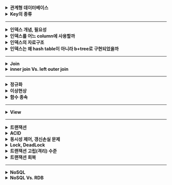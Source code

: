 
<details>
    <summary><b>관계형 데이터베이스</b></summary> 

# 관계형 데이터베이스란?

관계형 데이터베이스란, 데이터를 하나 이상의 행과 열로 이루어진 테이블(또는 '관계')에 저장하고 테이블간 데이터의 고유값(Primary Key)을 참조하여 서로 종속되는 관계를 표현하는 데이터 베이스 구조를 말한다.

## 관계형 데이터베이스는 왜 사용할까

### 관계형 데이터베이스의 이점

- RDB는 테이블 구조를 사용하므로 직관적인 데이터 표현 방법을 제공
- 조인 기능을 활용하여 여러 데이터간의 관계를 쉽게 이해하고, 관련된 데이터에 쉽게 접근할 수 있다.
- 데이터의 `무결성`을 보장하고, `중복을 최소화`할 수 있다.

### 단점

- 기존에 작성된 스키마 변경이 어렵다.
    - 이미 생성된 테이블에서 컬럼의 확장이 어렵다.
    - 새로 추가된 컬럼에 대해서 기존 데이터들에게 기본값이나 null을 할당해야한다.

**※ Reference**

- https://cloud.google.com/learn/what-is-a-relational-database?hl=ko#section-2


</details> 

<details>
    <summary><b>Key의 종류</b></summary> 


# Key

![image](https://user-images.githubusercontent.com/65555299/233393071-618e8537-73e9-4125-a514-75801dc2d188.png)


### 슈퍼키(Super Key)

- `유일성`의 특성을 만족하는 속성 또는 속성들의 집합
- 유일성(uniqueness): 하나의 릴레이션에서 키로 지정된 속성 값이 튜플마다 다를 때 `유일성`을 만족한다.

### 후보키(Candidate Key)

- `유일성`과 `최소성`을 만족하는 속성 또는 속성들의 집합
- 최소성(minimality):
    - 꼭 필요한 최소한의 속성들로 `유일성`을 만족시킬 수 있는지를 나타내는 특성
    - 하나의 속성으로 구성된 키는 당연히 최소성을 만족
- 속성 2개로 이루어진 속성 집합이 `유일성`을 만족하지만, 속성 1개로도 유일성을 만족한다면 해당 속성 집합은 `최소성`을 만족시키지 못하는 것이다.
    - (고객아이디, 고객이름) 은 `유일성`은 만족하나, (고객아이디) 만으로 `유일성`을 만족하므로 (고객아이디, 고객이름) 는 `최소성`을 만족시키지 못함. 따라서 후보키가 될 수 없다.


### 기본키(Primary Key)

- **_후보키 중 선택한 main key로써, 각 row를 유일하게 구분하는 컬럼 또는 컬럼 집합_**
- **_기본키는 널 값을 가질 수 없고, 중복된 값을 가질 수 없다._**
- 기본키는 테이블 당 1개만 지정해야 한다.
- 기본키를 선택하는 기준
    - 널 값을 가질 수 있는 속성이 포함된 후보키는 기본키로 부적합하다.
    - 값이 자주 변경될 수 있는 속성이 포함된 후보키는 기본키로 부적합하다.
        - 값이 변경되면 변경될 때마다 기본키의 값으로 적합한지 확인해야한다.
    - 단순한 후보키를 기본키로 선택한다.
        - 자릿수가 적은 정수나 단순 문자열이 단순한 후보키


### 대체키(Alternate Key)

- 기본키로 선택되지 못한 후보키들

### 외래키(Foreign Key)

- **_다른 테이블의 기본키를 그대로 참조하는 컬럼_**
- _참조되는 릴레이션의 기본키가 아닌 다른 속성을 외래키가 참조한다면 어떻게 될까?_
    - 기본키가 아닌 속성은 튜플을 유일하게 구별하기 어렵기 때문에 참조되는 릴레이션에서 관련있는 튜플을 검색 못할 수도 있다.

### Composite Key

<img width="300" alt="image" src="https://user-images.githubusercontent.com/65555299/233396526-bc7febd2-7d18-43dc-8aac-38fa78aae516.png">

- 테이블에서 튜플을 식별할 수 있는 두 개 이상의 컬럼으로 구성된 후보키를 말한다.

</details> 

---

<details>
    <summary><b>인덱스 개념, 필요성</b></summary>

# 인덱스

**개요**

<img src="https://velog.velcdn.com/images/balparang/post/4ebf9e54-df43-4442-8b22-a4e1e40cb512/image.png" width="400">

위 같은 테이블에서 age가 20인 행을 찾기 위해서 컴퓨터는 모든 row를 순차적으로 탐색할 것이다. 행이 많아진다면 이런 방식은 많은 시간이 소요될 수 밖에 없다.

<img src="https://velog.velcdn.com/images/balparang/post/68a3af2b-f8d9-43c2-8dea-a8145a848b40/image.png" width="400">

따라서 컬럼을 복제해서 정렬해둔 다음에 이분 탐색으로 빠르게 행을 찾아 나간다.

### 인덱스

<img src="https://img1.daumcdn.net/thumb/R1280x0/?scode=mtistory2&fname=https%3A%2F%2Fblog.kakaocdn.net%2Fdn%2FcBQD97%2FbtqKRtpm2pl%2Frmo7jTbiiE9tsSQsUg0JPK%2Fimg.png">

- 인덱스
  - 자료를 쉽고 빠르게 찾을 수 있도록 만든 데이터 구조. 책의 색인을 통해 원하는 정보를 빠르게 찾는 것처럼 인덱스도 그와 같은 역할
- 데이터베이스의 Index
  - _**추가적인 쓰기 작업과 저장 공간을 활용하여 데이터베이스 테이블의 검색 속도를 향상시키기 위한 자료구조**_
  - 원하는 데이터를 빨리 찾기 위해 **_투플의 키 값에 대한 물리적 위치_** 를 기록해둔 자료구조이다.

### Index를 사용하는 이유

- Table에 데이터를 지속적으로 저장하게 되면 내부적으로 순서 없이 쌓이게 된다.
- 특정 조건을 만족하는 데이터를 찾고자 WHERE절을 사용한다면 Table의 ***튜플을 처음부터 끝까지 모두 접근하여 검색조건과 일치하는지 비교하는 과정(=`Table Full Scan`)*** 이 필요하다.
- 특정 컬럼에 대한 Index를 생성해 놓은 경우 해당 속성에 대하여 `search-key`가 정렬되어 저장되어 있기 때문에 조건 검색(SELECT ~ WHERE) 속도가 굉장히 빠르다.

## Index 구조

- 인덱스는 B Tree, B+Tree, Hash, Bitmap 등으로 구현 가능
  - 일반적인 RDBMS는 B+Tree를 주로 사용
- 인덱스를 생성하면 **_특정 컬럼의 값을 기준으로 정렬하여 물리적 위치와 함께 별도 파일에 저장_** 된다.
  - 리프 노드에는 해당 데이터의 저장 위치에 대응하는 rowID(RID, Row Identify, 테이블의 행에 대한 논리적 위치)를 가지고 있어 찾고자 하는 행을 바로 찾을 수 있다.
- 인덱스에 저장되는 속성 값을 `search-key`값이라고 하고, 실제 데이터의 물리적 위치를 저장한 값을 `pointer` 라고 한다.
- **_인덱스는 순서대로 정렬된 `search-key`값과 `pointer`값만 저장하기 때문에 table 보다 적은 공간을 차지한다._**

### Index의 관리

DBMS는 index를 항상 정렬된 상태를 최신으로 유지해야 원하는 값을 빠르게 탐색 가능. 따라서 `INSERT`, `UPDATE`, `DELETE`문이 수행된다면 다음과 같은 연산이 추가적으로 필요하고 그에 따라 오버헤드가 발생한다.

- `INSERT`: 새로운 데이터에 대한 인덱스를 추가한다.
- `UPDATE`: 기존의 인덱스를 `사용하지 않음`으로 처리하고, 갱신된 데이터에 대해 인덱스를 추가한다.
- `DELETE`: 삭제하는 데이터의 인덱스를 `사용하지 않음`으로 처리


## 인덱스의 장단점

### 장점

- **_최대 장점은 검색 속도 향상(`SELECT~WHERE~`)이다._**
  - 데이터 검색 시 모든 튜플을 순차적으로 검색, 비교하는 `Table Full Scan`을 하지 않고 인덱스에 정렬된 데이터를 통해 빠르게 원하는 튜플에 접근 가능
- SELECT문 외에도 UPDATE문이나 DELETE문의 성능도 함께 향상된다. 해당 연산을 수행하려면 해당 대상을 조회해야만 작업을 할 수 있기 때문
  ```sql
  // 'haero'라는 이름을 업데이트 해주기 위해서는 'haero'를 조회해야 한다.
  UPDATE USER SET NAME = `haero77` WHERE NAME = 'haero';
  ```

### 단점 2가지

1. 추가 저장 공간 필요
  - Index를 생성하면 Index 자료구조를 위한 공간이 추가적으로 필요.
  - 보통 테이블 크기의 10% 공간을 차지.
2. 느린 데이터 변경 작업
  - 검색이 아닌 데이터 변경 작업, 즉 `INSERT`, `UPDATE`, `DELETE`가 자주 발생하면 성능이 나빠질 수 있다.
  - 보통 B+Tree 구조의 경우 데이터를 변경할 때마다 트리 구조가 변경될 수 있다. 즉, **_인덱스를 재구성하기 위한 오버헤드가 발생_** 한다.

<br>

# 기타

### 인덱스는 언제 사용하면 좋을까?

- `INSERT`, `UPDATE`, `DELETE가` **_자주 발생하지 않는 컬럼_**
  - 삽입, 수정, 삭제가 빈번한 속성에 인덱스를 걸면 인덱스의 크기가 비대해져서 성능이 오히려 저하되는 역효과 발생
  - `UPDATE`와 `DELETE`는 기존의 인덱스를 삭제하지 않고 `사용하지 않음` 처리를 한다.
    - 어떤 테이블에 `UPDATE`, `DELETE`가 자주 발생한다면 실제 데이터는 10만 건이지만, 인덱스는 100만 건이 넘어가므로 SQL문 처리 시 비대해진 인덱스에 의해 오히려 성능 하락 가능성 있음.
- JOIN이나 WHERE 또는 ORDER BY에 자주 사용되는 컬럼

### 기본키는 인덱스가 필요없다.

Primary Key의 경우 자동으로 정렬이 되어있기 때문에 굳이 인덱스를 만들 필요 없다. 이것을 `클러스터형 인덱스`라고 한다.

---

**※ Reference**

- [index가 뭔지 설명해보세요 (개발면접시간) - 코딩애플](https://www.youtube.com/watch?v=iNvYsGKelYs)
- [[Database] 인덱스(index)란? - 망나니 개발자](https://mangkyu.tistory.com/96)
- [[MySQL] B-Tree로 인덱스(Index)에 대해 쉽고 완벽하게 이해하기 - 망나니개발자](https://mangkyu.tistory.com/286)

---

### 추가적으로 공부해 볼 것

- 왜 JOIN절에 인덱스를 사용하는 것이 좋을까?
- 인덱스 Random Access

---

</details> 

<details>
    <summary><b>인덱스를 어느 column에 사용할까</b></summary> 

## ⭐️⭐️ 인덱스를 어느 컬럼에 사용하는 것이 좋을까?

- 인덱스는 `WHERE` 절에서 ***자주 조회되고, 수정 빈도가 낮으며, 카디널리티는 높고, 선택도가 낮은 컬럼***을 선택해서 설정하는 것이 가장 좋다.

| 기준                 | 적합성                          |
|--------------------|------------------------------|
| 카디널리티(Cardinality) | 높을수록 적합(데이터 중복이 적을수록 적합)     |
| 선택도(Selectivity)   | 낮을수록 적합                      |
| 조회 활용도             | 높을수록 적합(WHERE절에서 많이 사용되면 적합) |
| 수정 빈도              | 낮을 수록 적합                     |

> 💡 `카디널리티`란?
>   - ***데이터가 중복되지 않는 정도***를 뜻한다. 데이터가 중복되지 않을수록 카디널리티가 높다.
>   - 예) 주민등록번호는 중복되는 값이 없으므로 카디널리티가 높다.
>   - 예) 성별의 경우 [Male/Female] 값이 중복되어 카디널리티가 낮다.

> 💡 `선택도`란?
>   - ***데이터에서 특정 값을 잘 골라낼 수 있는 정도***를 뜻한다.
>   - 선택도가 1이면 모든 데이터가 unique함을 의미한다.

### Index를 효과적으로 사용하는 방법

- SELECT WHERE 절에 자주 사용되는 컬럼에 대해 인덱스르 생성하는 것이 좋다.
  - 인덱스는 `SELECT~ WHERE~` 절에서 검색 성능을 향상시키기 위해서 사용한다. 따라서 조회가 발생하지 않으면 인덱스를 사용할 필요가 없다.
- 데이터 수정 빈도가 낮을수록 적합하다.
  - `INSERT`, `UPDATE`, `DELETE` 작업 시 데이터에 변화가 생기므로 인덱스를 재구성하는 오버헤드가 발생한다.
- 데이터 중복이 적은 컬럼에 사용하자
  - 데이터 중복이 많은 컬럼은 인덱스 효과가 별로 없다.
  - 성별의 경우 종류가 Male, Female 두 가지 밖에 없으므로 인덱스를 생성하지 않는 것이 좋다.
  - `선택도(Selectivity)`가 낮을 때 유리(보통 5~10% 이내).
    - ~~🤔 데이터가 이미 잘 골라진다면 인덱스를 사용해서 얻는 효과가 미미하므로?~~
- 데이터의 양이 많을 수록 인덱스로 인한 성능향상이 더 크다.
  - 데이터가 10개 밖에 되지 않으면 `Full Table Scan` 시간이 얼마 걸리지 않는다. 이런 경우 굳이 인덱스를 사용할 필요가 없다.
  - 데이터의 양이 적다면 index의 혜택보단 손해가 더 클 수 있다.
- Join 조건으로 자주 사용되는 컬럼의 경우
- 한 테이블에 인덱스가 너무 많으면 데이터 수정 시 소요되는 시간이 너무 길어질 수 있다. (테이블 당 4~5개 정도 권)

</details> 

<details>
    <summary><b>인덱스의 자료구조</b></summary> 

# 인덱스의 자료구조

## Hash Table

![](https://img1.daumcdn.net/thumb/R1280x0/?scode=mtistory2&fname=https%3A%2F%2Fblog.kakaocdn.net%2Fdn%2FRpMoO%2FbtqKMzdg9TX%2FXYkGt2kqE0hr9rqhHx3o3K%2Fimg.png)

- `해시 테이블`: `Key-Value` 구조로 데이터를 저장하고 빠른 데이터 검색이 필요할 때 유용하다.
- 해시 테이블 기반의 DB 인덱스는 컬럼의 값을 Key로, 데이터의 위치를 Value로 사용하여 컬럼의 값으로 생성된 해시를 통해 인덱스를 구현

### Hash Index가 DB의 Index 구조로 적합하지 않은 이유

- Hash Index는 데이터 검색시 시간복잡도가 O(1)이므로, 데이터 검색 시 속도가 빠르다.
- 단, ***Hash Index의 경우 등호(`=`)연산에만 특화되었으므로, DB 인덱스에서 사용하기에는 제한적***이다.
- _**데이터가 조금이라도 달라지면 Hash Function은 다른 Hash값을 생성하므로, 부등호 연산(>, <)이 자주 사용되는 DB 검색에선는 Hash Index 가 적합하지 않다.**_
- 예) "나는"으로 시작하는 모든 데이터를 검색하기 위한 쿼리문은 인덱스의 혜택을 전혀 받지 못한다. 따라서 일반적으로 DBMS는 `B+Tree` 자료구조를 이용한다.

# B+Tree Index

### BST

<img src="https://velog.velcdn.com/images/balparang/post/dccce2c7-d551-4c48-b6a1-9a935b0e3f25/image.png" width="500">

### B Tree (B 트리)

<img src="https://velog.velcdn.com/images/balparang/post/0ae593cc-1541-479c-81fc-7a139c8fa418/image.png" width="500">

- BST 구조에서 노드마다 데이터를 2개 이상 저장하여 검색 속도를 강화
- BST 에서는 2번의 이동으로 1~7 이동 가능했지만 B-Tree를 이용하여 두 번의 이동으로 1~13 검색이 가능해졌다.

## B+Tree

<img src="https://velog.velcdn.com/images/balparang/post/12b5d094-5a4c-4d53-a149-bb990ffc5243/image.png" width="500">

<img src="https://velog.velcdn.com/images/balparang/post/0c36112b-1c74-4f73-b1d9-5f8515ce9192/image.png" width="500">

- DB의 인덱스를 위해 **_자식 노드가 2개 이상인 B-Tree를 개선시킨 자료구조._**

> 참고) B+Tree의 B는 Balance!

### B+Tree가 DB Index를 위한 자료구조로 적합한 이유

1. **_항상 정렬된 상태를 유지하여 부등호 연산에 유리하다._**
2. 데이터 탐색뿐 아니라, 삽입/수정/삭제 시에도 항상 O(logN)의 시간 복잡도를 갖는다.

<img src="https://velog.velcdn.com/images/balparang/post/ed1f3105-d35f-4c6a-8995-391a71cbbe4d/image.png">

`박현지`보다 작은 값들을 가리키는 포인터를 저장 & `박현지`보다 크거나 같은 값들을 가리키는 포인터를 저장

### B+Tree 실제 구조

<img src="https://velog.velcdn.com/images/balparang/post/364b227f-7c26-43f5-808e-405938ee0f80/image.png">

- 리프노드만 데이터를 갖는다. 리프노드가 아닌 노드는 데이터가 아니라 어디로 이동해야할지 가이드(=포인터)만 갖는다.
- 리프노드에는 데이터들이 `search-key`를 기준으로 정렬되어있다.
- _**리프노드는 LinkedList로 연결되어 범위 검색이 쉬워진다.**_
  - B-Tree 의 경우 범위를 벗어나는 데이터를 검색할 경우 상위 노드로 이동해서 데이터가 있는 노드로 이동해야한다.
  - B+Tree는 데이터 노드의 범위를 벗어나는 데이터를 검색할 경우 상위 노드로 이동하지 않고 다음 데이터 노드로 이동하면 된다.
- 부등호가 있는 `SELECT WHERE` 절 동작 예시
  - `SELECT * FROM STUDENT WHERE 이름 >= '배준석';` 실행
  - 루트노드 `박현지` 로 이동
  - `배준석`이 비교대상 `박현지`보다 크므로 오른쪽 포인터 타고 뎁스가 1인 노드로 이동
  - `배준석`이 비교대상 `정재헌`보다 작으므로 왼쪽 포인터 타고 리프노드로 이동
  - 이름이 `배준석` 이상인 데이터를 SELECT

---

**※ Reference**

- [index가 뭔지 설명해보세요 (개발면접시간) - 코딩애플](https://www.youtube.com/watch?v=iNvYsGKelYs)
- [[Database] 인덱스(index)란? - 망나니 개발자](https://mangkyu.tistory.com/96)
- [[MySQL] B-Tree로 인덱스(Index)에 대해 쉽고 완벽하게 이해하기 - 망나니개발자](https://mangkyu.tistory.com/286)

</details> 

<details>
    <summary><b>인덱스는 왜 hash table이 아니라 b+tree로 구현되었을까</b></summary>


### 🆀 데이터를 검색을 할 때 해시 테이블의 시간복잡도는 O(1)이고 B+Tree는 O(logN)으로 더 느린데 왜 인덱스는 해시 테이블이 아니라 B+Tree로 구현되었을까요?

- Hash Index의 경우 등호연산에만 특화되어있다.
- 조금이라도 다른 데이터에 대해서 다른 해시값을 가지므로, 부등호 연산이 많은 DB검색에는 적합하지 않다.
- B+Tree 의 경우 데이터가 저장되는 리프노드가 LinkedList로 연결되어있다. 따라서 범위 검색시 다음 리프노드로 바로 이동할 수 있다.
  - 즉, 부등호 연산이 많은 DB검색에 적합하다.


</details> 

---

<details>
    <summary><b>Join</b></summary> 

# 조인

- 조인(Join): 두 테이블의 공통 컬럼을 기준으로 컬럼 값이 같은 튜플을 수평으로 결합하는 연산
- 두 테이블을 카티전 프로덕트 연산 후 셀렉션 연산을 한 것으로 정의할 수 있다.

- 기본 조인 연산
  - 세타조인
  - 동등조인
  - 자연조인
- 확장된 조인 연산
  - 세미조인
  - 외부조인

## 조인 종류

### 세타조인

- 조인에 참여하는 두 릴레이션의 속성값을 비교하여 조건을 만족하는 투플만 반환
- 세타조인의 '조건': {=, !=, <=, >=, <, >} 중 하나

### 동등조인(=내부조인. inner join)

- 세타조인에서 `=` 연산자를 사용한 조인
- 주로 한 테이블의 기본키와 다른 테이블의 외래키가 같을 때를 조건으로 조인 연산을 수행

### 자연조인

- 동등조인(내부조인)에서 조인에 참여한 속성이 두 번 나오지 않도록 두 번째 속성을 제거한 결과를 반환

### 외부조인

- 자연조인 시 자연 조인에 실패한 투플을 모두 보여주되 _**값이 없는 속성에는 널 값을 채워 반환**_.

### 세미조인

- 자연조인을 한 후 두 릴레이션 중 한쪽 릴레이션의 결과만 반환
- 기호에서 닫힌 쪽 릴레이션의 투플만 반환
  - R ⋉ S: R쪽 릴레이션의 투플만 반환

</details>

<details>
    <summary><b>inner join Vs. left outer join</b></summary> 

- Join 이란 두 개 이상의 테이블을 서로 연결하여 하나의 결과를 만들어 보여주는 것
- inner join 은 두 테이블에 모두 있는 내용만 join되는 방식
- left outer join 은 왼쪽 테이블의 모든 행에 대해서 join 진행
  - 왼쪽 테이블에만 있고 오른쪽 테이블에는 없는 튜플에 대해서는 컬럼값을 null로 표현

<img src="https://velog.velcdn.com/images/balparang/post/51006d45-4ceb-4bce-b974-fbd6c80541fa/image.png" width="500">

</details>

---

<details>
    <summary><b>정규화</b></summary> 

# 정규화

## 정규화란?

- DB설계 과정에서, 잘못 설계된 테이블에 대해 삽입, 삭제, 수정 작업을 하면 이상현상이 발생한다. 이상현상은 DB의 일관성을 훼손하여 `데이터의 무결성`을 깨뜨리는데, 이를 해결하기위해 `함수 종속성`을 파악하여 몇 가지 규칙에 따라 테이블을 분해해야한다. 이와 같이 잘못 설계된 테이블을 수정하여 정상으로 만드는 과정을 정규화라 한다.


## 기본 정규형과 정규화 과정

### 정규화 개념

- 함수 종속성을 이용하여 **릴레이션을 연관성이 있는 속성들로만 구성되도록 분해**해서, 이상 현상이 발생하지 않는 올바른 릴레이션으로 만들어나가는 과정을 `정규화`라고 한다.
- 정규화의 기본 목표는 관련이 없는 함수 종속성은 별개의 릴레이션으로 표현하는 것이다.

- 기본 정규형: 제 1, 2, 3 정규형 + 보이스 코드 정규형
- 고급 정규형: 제 4, 5 정규형

### 제 1정규형

- **_릴레이션의 모든 속성 값이 원자값을 가지면 제1 정규형이라고 한다._**
- 모든 속성이 원자값을 가지도록 여러개의 튜플로 분리

### 제2 정규형

- **_릴레이션이 제1 정규형이고, 기본키가 아닌 모든 속성이 기본키에 완전 함수 종속일 때 제2 정규형이라고 한다._**
- PK가 복합키(Composite Primary Key)로 구성된 경우 2차 정규화를 고려해볼 수 있다.
- 릴레이션의 키가 복합키일 때, 복합키의 일부분이 다른 속성이 결정자인지 여부를 판단하는 것
- 릴레이션의 부분 함수 종속을 제거하고 모든 속성이 기본키에 완전 함수 종속되도록 한다.

<img src="https://velog.velcdn.com/images/balparang/post/95407aaf-9b30-457b-ab6e-be9dabe4e88a/image.png">

- 제2 정규형에 속하더라도, 이상현상이 발생할 수 있다.
  - 함수 종속성이 여러개면 삽입 이상, 갱신 이상, 삭제 이상 발생 가능하다.
    - bronze 등급을 추가하고 싶은데 개체 무결성 제약조건을 위배한다.

### 제3 정규형

- **_릴레이션이 제2 정규형에 속하고, 기본키가 아닌 모든 속성이 기본키에 이행적 함수 종속이 되지 않으면 제3 정규형에 속한다._**
- 릴레이션에서 이행적 함수 종속을 제거해서, 모든 속성이 기본키에 이행적 함수 종속이 되지 않도록 릴레이션을 분해한다.
- PK에 의존하지 않고, 일반 컬럼에 의존하는 컬럼을 분리한다.

> 💡 `이행적 함수 종속`이란? <br><br>
> <img src="https://velog.velcdn.com/images/balparang/post/4860d6af-e29d-479b-8381-e6a84cae070d/image.png" >
> <br>
> 3개의 속성 집합 X, Y, Z에 대해 X가 Y의 결정자이고 Y가 Z의 결정자인 경우를 이행적 함수 종속 되었다고 한다.


### 보이스/코드(BCNF) 정규형

- **_릴레이션의 함수 종속 관계에서 모든 결정자가 후보키이면 보이스/코드 정규형에 속한다._**

![](https://velog.velcdn.com/images/balparang/post/57db6451-5d36-4f15-aec6-41a41c314e64/image.png)

- 모든 속성이 원자값을 가진다 -> 제1 정규형
- 기본키가 아닌 속성이 기본키(복합키)에 완전 함수 종속된다. -> 제2 정규형
- 기본키가 아닌 속성이 기본키에 이행적 함수 종속되지 않는다. -> 제3 정규형

![](https://velog.velcdn.com/images/balparang/post/06cd5b0b-cfb7-4413-8f10-771d40db42b7/image.png)

- 결정자 `담당강사번호`는 후보키가 아니다.

### 무손실 분해

릴레이션을 분해할 때 `무손실 분해` 규칙을 지키며 분해해야 한다.

**무손실 분해란?**

- 분해된 릴레이션들을 자연 조인하여 분해 전의 릴레이션으로 다시 복원할 수 있어야한다는 규칙
- 릴레이션이 의미상 동등한 릴레이션들로 분해되어야 하고, 릴레이션을 분해했을 때 정보 손실이 발생하지 않아야한다.
- 분해된 릴레이션의 관계를 유지하기 위해 분해된 릴레이션에 공통 속성을 한 개 이상 둔다.
  - 공통 속성은 분해된 릴레이션을 다시 원래의 릴레이션으로 복원할 때 조인 속성으로 사용한다.

---

※ Reference

- [제 1-2-3 정규화 & 역정규화 기법 💯 정리](https://inpa.tistory.com/entry/DB-%F0%9F%93%9A-%EC%A0%9C-1-2-3-%EC%A0%95%EA%B7%9C%ED%99%94-%EC%97%AD%EC%A0%95%EA%B7%9C%ED%99%94#%EC%97%AD%EC%A0%95%EA%B7%9C%ED%99%94)
- 데이터베이스 개론 2판 - 김연희 저
- https://dodo000.tistory.com/21

---

## 🗣️ 면접질문

### Q. 정규화란?

- 테이블이 잘못 설계되면 삽입, 수정, 삭제 연산 시 `이상현상`이 발생
- 속성간의 함수 종속성을 파악하여 테이블을 분리하여 `이상현상`을 제거해나가는 과정

### Q. 정규화 장단점

- 장점: 이상현상이 없음. 즉 데이터 불일치나 중요한 정보가 연쇄적으로 삭제되는 일을 방지
- 단점: 정규화를 너무 심하게 하면 조인 성능 문제

### Q. 역정규화를 하는 이유?

역정규화란 정규화를 통해 분리되었던 릴레이션에서 중복을 허용하고 다시 통합하거나 분할하여 구조를 재조정하는 과정입니다. 정규화된 릴레이션은 하나의 릴레이션을 분해하기 때문에 원하는 자료가 하나의 릴레이션에 존재하지 않아 외래키를 이용해 참조해야하는 상황이 잦아집니다. 이는 데이터베이스에 저장된 자료를 검색하는 시간을 증가시키며 성능을 저하시킬 수 있습니다. 따라서 데이터베이스의 물리적 설계 과정에서 성능을 향상시키기 위해 역정규화를 실행합니다. 역정규화의 종류로는 릴레이션 역정규화, 속성 역정규화가 있습니다.

</details>

<details>
    <summary><b>이상현상</b></summary>

## 이상 현상

- 테이블에 투플을 삽입할 때 부득이하게 널 값이 입력되거나, 삭제 시 연쇄삭제 현상이 발생하거나, 수정 시 일관성이 훼손되는 현상


_학생수강 테이블_

| 학생번호 | 학생 이름 | 학과   | 주소       | 강좌이름   | 강의실     |
|------|-------|------|----------|--------|---------|
| 501  | 박지성   | 컴퓨터과 | 영국 맨체스타  | 데이터베이스 | 공학관 110 |
| 401  | 김연아   | 체육학과 | 대한민국 서울  | 데이터베이스 | 공학관 110 |
| 402  | 장미란   | 체육학과 | 대한민국 강원도 | 스포츠경영학 | 체육관 103 |
| 502  | 추신수   | 컴퓨터과 | 미국 클리블랜드 | 자료구조   | 공학관 111 |
| 501  | 박지성   | 컴퓨터과 | 영국 맨체스타  | 자료구조   | 공학과 111 |

### 이상 현상 종류

- **삽입 이상**
  - 새로운 투플 삽입 시 특정 속성에 해당하는 값이 없어 널 값을 입력해야하는 현상
  - 집계함수는 NULL값을 제외하고 연산하므로, 집계함수 사용시 의도와 다른 결과를 만들 수 있다.

| 학생번호 | 학생 이름 | 학과   | 주소      | 강좌이름 | 강의실  |
|------|-------|------|---------|------|------|
| ...  | ...   | ... | ... | ... | ... |
| 403  | 박세리   | 체육학과 | 대한민국 대전 | NULL | NULL |


- **갱신 이상**
  - 투플 수정 시 중복된 데이터의 일부만 수정되어 데이터의 불일치 문제가 일어나는 현상

| 학생번호 | 학생 이름 | 학과   | 주소      | 강좌이름   | 강의실     |
|------|-------|------|---------|--------|---------|
| 501  | 박지성   | 컴퓨터과 | 영국 맨체스타 | 데이터베이스 | 공학관 110 |
| 501  | 박지성   | 컴퓨터과 | 대한민국 서울 | 자료구조   | 공학과 111 |


- **삭제 이상**
  - 투플 삭제 시 같이 저장된 다른 정보까지 연쇄적으로 삭제되는 현상.

    | 학생번호 | 학생 이름 | 학과   | 주소       | 강좌이름   | 강의실     |
            |------|-------|------|--------|--------|---------|
    | 402  | 장미란   | 체육학과 | 대한민국 강원도 | 스포츠경영학 | 체육관 103 |
    - 장미란 학생이 스포츠경영학 과목을 취소해서 투플을 삭제했는데 학생이름, 학과, 주소 정보까지 사라진다.



</details>

<details>
    <summary><b>함수 종속</b></summary>


## 함수 종속성


## 함수 종속

- 정규화를 수행하려면 먼저 릴레이션을 구성하는 속성들 간의 관련성을 판단할 수 있어야한다.
- 정규화 과정에서 고려해야하는 속성들 간의 관련성을 `함수적 종속성`(이하 함수 종속성) 이라고 한다.
- 일반적으로 **릴레이션에 함수적 종속성이 하나 존재하도록 정규화**를 통해 릴레이션을 분해한다.


### 함수적으로 종속되어있다

- 릴레이션을 구성하는 속성들의 부분집합을 X, Y라 할 때, 릴레이션 내의 모든 튜플에서 하나의 X값에 대한 Y값이 항상 하나면 `X가 Y를 함수적으로 결정한다` 또는 `Y가 X에 함수적으로 종속되어있다` 라고 한다. 이렇게 함수적으로 종속하는 성질을 `함수 종속성`이라고 한다.

### 완전 함수 종속과 부분 함수 종속

![](https://velog.velcdn.com/images/balparang/post/53ceb145-0c8a-444c-b53d-96e73ea0f5f0/image.png)

_당첨여부는 {고객아이디, 이벤트번호}에 완전 함수 종속 되어있고, 고객이름은 {고객아이디, 이벤트 번호}에 부분 함수 종속되어있다._

- 완전 함수 종속
  - 속성 집합 Y가 속성 집합 X에 함수적으로 종속되어 있지만, 속성 집합 X 전체에 종속된 것이지 일부분에 종속된 것이 아님을 의미
- 부분 함수 종속
  - 속성 집합 Y가 속성 집합 X 전체가 아닌 일부분으로 함수적으로 종속됨을 의미
  - `결정자`가 여러 개의 속성들로 구성되어있어야 한다.

</details>

---

<details>
    <summary><b>View</b></summary> 


# 뷰

## 뷰의 개념

- 다른 테이블을 기반으로 만들어진 가상 테이블
- 일반 테이블과 달리 데이터를 실제로 저장하고 있지 않다.
- 기본 테이블(물리적인 테이블)을 통해 뷰를 만들거나, 이미 만들어진 뷰를 통해 새로운 뷰를 만들 수 있다.

### 뷰를 통한 기본 테이블의 변화는 제한적이다.

- 검색 연산은 모든 뷰에 수행할 수 있다.
  - 뷰에 대한 SELECT 문이 내부적으로 기본 테이블에 대한 SELECT 문으로 변환
- 뷰에 대해 삽입, 수정, 삭제 연산을 하면 기본 테이블이 변한다.
- ***어떤 튜플을 어떻게 변경해야 할지 명확히 제시하지 못하는 뷰는 변경이 불가능***하다.
  - 기본키를 구성하는 속성이 포함되지 않은 뷰
  - 집계 함수로 새로 계산된 내용을 포함하고 있는 뷰

## 뷰의 장단점

### 장점

1. 질의문을 좀 더 쉽게 작성할 수 있다.
  - 뷰를 미리 만들어 놓으면 사용자가 WHERE 절 없이 뷰를 검색해도 특정 조건을 만족하는 데이터를 바로 검색 가능
2. 데이터의 보안 유지에 도움이 된다.
  - 뷰를 미리 만들어 사용자가 자신에게 제공된 뷰를 통해서만 데이터에 접근 가능하도록 권한을 설정. 데이터를 사용자로부터 보호 가능.
3. 데이터를 좀 더 편리하게 관리 가능.
  - 사용자는 제공된 뷰에 포함되지 않은 기본테이블을 신경 쓸 필요 없다.
  - 제공된 뷰와 관련 없는 다른 테이블의 변화에도 영향을 받지 않는다.

### 단점
- 삽입, 수정, 삭제 연산 시 기본 테이블이 변경될 수 있으므로 주의 해서 사용

## 기타

### 뷰를 삭제하더라도 기본 테이블은 영향을 받지 않는다.

- 뷰를 통해 데이터를 삭제할 때 테이블에 영향이 가는 것이지, 뷰 자체를 삭제한다고 해서 테이블이 영향 받지는 않는다.

</details>

---

<details>
    <summary><b>트랜잭션</b></summary> 


# 트랜잭션

## 트랜잭션이란?

- **_DBMS에서 데이터를 다루는 논리적인 작업 단위_**
- DB의 `무결성`을 유지하며 DB의 상태를 변화시키는 기능 수행
- 트랜잭션이 필요한 이유
  - DB에서 데이터를 다룰 때 장애가 일어나는 경우, 트랜잭션은 ***장애 발생 시 데이터를 복구하는 작업의 단위가 된다.***
  - DB에서 **_여러 작업이 동시에 같은 데이터를 다룰 때, 트랜잭션은 이 작업을 서로 분리하는 단위가 된다._**
- 예) _은행 시스템에서 A에게 100만원을 출금해서 B에게 입금할 때 장애가 생겨 B에게 100만원이 입금이 되지 않았다._
  - 이런 상황은 전산시스템의 치명적인 오류
  - 이처럼 예상치 못하게 데이터 부정합이 발생하는 경우 다시 원상복귀시켜야한다.
  - 출금을 했으면 입금을 마치든지, 아니면 아예 없던 일이 되어야한다.


### 트랜잭션 상태

![](https://blog.kakaocdn.net/dn/bbYMDH/btrbOsjZF2N/le9kHXH4DkZIb67wbfoFw0/img.png)

- 활동(Active)
  - 트랜잭션이 수행되기 시작하여 현재 수행 중인 상태를 활동 상태라고한다.
- 부분완료(Partially Committed)
  - 트랜잭션 수행은 완료되었지만 트랜잭션 수행 결과를 DB에 반영하지 않은 상태
- 완료(Committed)
  - `부분완료` 상태에서 DBMS가 최종적으로 변경내용을 DB에 기록하면 `완료(committed)`상태가 된다.
- 실패(Failed)
  - 트랜잭션을 중간에 중단했거나, 부분완료 상태에서 변경 내용을 DB에 저장하지 못한 상태.
- 철회(Aborted)
  - 트랜잭션을 수행하는데 실패하여, rollback 연산을 수행한 상태
  - 트랜잭션이 `철회` 상태가 되면 트랜잭션이 수행되기 전의 상태로 원상복구한다.

---

**※ Reference**

- [MySQL로 배우는 데이터베이스 개론과 실습](http://www.yes24.com/Product/Goods/77724190)

---

## 🗣️ 면접 대비

### Q. 트랜잭션이란?

- 트랜잭션이란 데이터베이스 내에서 수행되는 작업의 최소 단위
- 데이터베이스의 무결성을 유지하며 DB의 상태를 변화시키는 기능 수행
  - `무결성`: 데이터베이스에 저장된 데이터의 정확성을 지키는 것
- 트랜잭션은 하나 이상의 쿼리를 포함해야하고, ACID라고 불리는 원자성, 일관성, 고립성, 지속성 4가지 규칙을 만족해야한다.

### Q. ACID 원칙?

### Q. COMMIT과 ROLLBACK에 대해 설명해보세요.

- 데이터베이스는 `COMMIT` 과 `ROLLBACK` 명령어를 통해 데이터 무결성을 보장한다.
- `COMMIT`이란 트랜잭션 작업을 완료했다고 확정하는 명령어이다.
  - 트랜잭션 작업 내용을 실제 DB에 저장하고, DB가 변경된다.
- `ROLLBACK`은 작업 중 문제가 발생했을 때, 트랜잭션 처리과정에서 발생한 변경 사항을 취소하고, 이전 `COMMIT`의 상태로 되돌린다.

### Q. ACID 원칙 중, Durability를 DBMS는 어떻게 보장하나요?

### Q. 트랜잭션을 사용해 본 경험이 있나요? 어떤 경우에 사용할 수 있나요?

### Q. DeadLock이 뭔지 설명해주세요.

- DeadLock이란 여러 트랜잭션들이 각각 자신의 데이터에 대하여 락을 획득한 상태에서, 상대방 데이터 대하여 접근하고자 대기를 할 때 교차 대기를 하게 되면서 서로 영원히 기다리는 상태를 말한다.

### Q. Deadlock 을 해결하려면 어떻게 해야 하나요?

- 각 트랜잭션이 실행되기 전에  사용될 모든 데이터를 미리 Locking 해주는 `예방 기법`
- 자원 할당시 time stamp를 사용하여 데드락이 발생하지 않도록 하는 `회피하는 기법`
- 데드락이 발생하면 이를 감지하고 회복시키는 `탐지/회복 기법`

모든 DBMS가 4개의 레벨을 모두 구현하고 있나요? 그렇지 않다면 그 이유는 무엇일까요?
만약 MySQL을 사용하고 있다면, (InnoDB 기준) Undo 영역과 Redo 영역에 대해 설명해 주세요.
그런데, 스토리지 엔진이 정확히 무엇을 하는 건가요?



</details> 

<details>
    <summary><b>ACID</b></summary> 

## 트랜잭션의 성질 - ACID 원칙

트랜잭션은 데이터베이스의 무결성을 유지하기 위해 원자성, 일관성, 고립성, 지속성의 성질을 갖는다.

### Atomicity(원자성)

- 트랜잭션에 포함된 작업은 _**전부 수행되거나, 아니면 전부 수행되지 않아야 한다**_(`all or nothing`)라는 원칙
- 트랜잭션 중간에 장애가 발생하면 롤백을 통해 원자성을 보장한다.

### Consistency(일관성)

- 트랜잭션을 수행하기 전이나 수행한 후나 데이터베이스는 항상 일관된 상태를 유지해야한다.
- 테이블이 생성될 때 CREATE 문과 ALTER 테이블 문의 무결성 제약조건을 통해 명시된다.
- 일관된 상태란?
  - 일관성 조건은 데이터베이스를 사용하는 상황에 따라 다르다.
  - 계좌이체 상황에서 A계좌에서 돈을 인출에서 B계좌에 입금한다고 해보자. 각 계좌에는 10만원씩 들어있다고 했을 때, 두 계좌의 금액 총합은 20만언이어야 한다. 이 때 `계좌의 합이 20만원이어야 한다`라는 것이 일관성 조건이 된다.
  - 트랜잭션 도중에 A계좌에서 만 원을 인출하고 B계좌에 입금하지 않은 시점에서는 두 계좌의 합이 20만원이 아니라 19만원이 된다. 즉 일관성을 일시적으로 지키지 못한 상태가 된다.
  - 트랜잭션을 마치고 나면 다시 두 계좌의 합은 20만원이 된다. 즉 일관성 조건을 만족시킨다.
- 송금 전후 모두 잔액의 Data Type이 Integer이어야 한다는 것이 일관성의 한 예가 될 수 있다.

### Isolation(격리성)

- 여러 트랜잭션은 동시에 수행되는데, 이 때 수행 중인 트랜잭션에 다른 트랜잭션이 끼어들어 변경 중인 데이터 값을 훼손하는 일이 없어야함을 의미.
- 여러 트랜잭션이 같은 데이터를 동시에 읽고 쓸 경우, 변경 중인 데이터를 다른 트랜잭션이 사용하면 데이터의 일관성이 훼손될 수 있다.
- DBMS는 `동시성 제어` 또는 `트랜잭션 고립 수준에 따라 트랜잭션의 상호 간섭을 완화`시키는 방법을 통해 고립성을 보장한다.
  - 동시성 제어: 동시에 수행되는 트랜잭션이 동일한 데이터를 가지고 충돌하지 않도록 제어
- `고립성 현상`: 여러 트랜잭션이 동시에 수행될 때 상호 간섭이나 데이터 충돌이 일어나지 않는 현상

### Durability(지속성)

- 트랜잭션이 정상적으로 완료된 데이터는 반드시 데이터베이스에 저장되어야함을 의미.
- 트랜잭션이 완료되어 저장된 데이터베이스는 저장 후에 생기는 정전, 장애, 오류에 영향을 받지 말아야한다.
- DBMS는 `회복 기능`을 통해 DB를 원래 상태로 복구하여 `지속성`을 보장한다.

### 트랜잭션의 특성을 지원하는 DBMS의 기능

- DBMS의 회복 기능과 병행 제어 기능을 통해 ACID를 보장한다.
- 회복 기능 👉 원자성, 지속성
- 병행 제어 기능 👉 일관성, 격리성


</details> 

<details>
    <summary><b>동시성 제어, 갱신손실 문제</b></summary>

### 동시성 제어란?

- 동시에 수행되는 트랜잭션은 다른 트랜잭션이 같은 데이터를 공유하고 있다는 사실을 모르기 때문에 데이터 일관성이 훼손될 수 있다. **_트랜잭션이 동시에 수행될 때 일관성을 해치지 않도록 트랜잭션의 데이터 접근을 제어하는 DBMS의 기능을 `동시성 제어(concurrency control)`라고한다._**


### 갱신손실 문제란?

- **_여러 개의 트랜잭션이 한 개의 데이터를 동시에 갱신(update)할 때 어느 한 트랜잭션의 갱신이 무효화_** 될 수 있는데 이를 `갱신손실 문제`라고 한다.
- 갱신손실 문제는 데이터베이스에서 절대 발생하면 안 되는 문제이다.
- 갱신작업이 무효화 되는 경우 예시
  ![](https://velog.velcdn.com/images/balparang/post/15a8e59e-9283-45ae-840c-e32c292a2be8/image.png)
  - `트랜잭션2`는 100을 더하는 연산이고, `트랜잭션3`은 100을 빼는 연산이다. 따라서 두 트랜잭션 이후에 데이터는 그대로 일 것을 예상.
  - `트랜잭션3`에서 A값(=1000)을 읽고 `A = A - 100`연산을 수행. 이 때 A는 900
  - `트랜잭션2`에서 A값(=1000)을 읽고 `A = A + 100`연산을 수행. 이 때 A는 1100
  - `트랜잭션3`에서 A값(=900) write. A값이 900으로 변경된다.
  - `트랜잭션2`에서 A값(=1100) write. A값이 1100으로 변경된다.
  - `갱신손실 문제`가 발생하여, 데이터값이 그대로 유지될 것이라는 예상과는 다르게 결과가 나온다.

</details>

<details>
    <summary><b>Lock, DeadLock</b></summary> 

### 락의 개념

- 락이란, 트랜잭션이 데이터를 읽거나 수정할 때 데이터에 표시하는 잠금장치
- 락을 건 트랜잭션만 해당 데이터에 접근 가능
- 락을 사용하여 데이터에 대한 갱신을 순차적으로 진행할 수 있기 때문에, `갱신손실` 문제를 해결할 수 있다.

### Lock을 통한 동시성 제어

![](https://velog.velcdn.com/images/balparang/post/3a357798-275c-4359-a68a-eff48ecfce48/image.png)

- `트랜잭션3` 이 시작할 때 락을 건다.
  - `트랜잭션3` A(=1000)를 읽고, `A = A - 100` 연산을 수행한다. (A = 900)
  - `트랜잭션2`가 A에 접근하려고 하나 락이 걸려있어 wait를 한다.(언락이 될 때까지).
  - `트랜잭션3`이 쓰기작업을 마치고 언락. (A = 900)
- `트랜잭션2`가 실행되고 락을 건다.
  - A(=900)를 읽고, `A = A + 100` 연산을 수행. (A = 1000)
  - `트랜잭션2`가 쓰기작업을 마치고 언락. (A = 1000)

### 락의 유형

### 2단계 락킹

## 데드락

### 데드락이란?

- 두 트랜잭션이 각각 Lock을 설정하고, Unlock을 하지 않은 상태에서 서로의 Lock이 걸린 데이터에 접근하려고 할대, 서로 대기를 계속하여 영원히 처리되지 않는 상황이 발생하는데 이를 `데드락`이라한다.

- 데드락 예시

  ![](https://velog.velcdn.com/images/balparang/post/860f8b27-4298-42c7-9a8f-10c89cd2ba9a/image.png)

  - 두 개 이상의 트랜잭션이 실행되는 **병행적인 상황**
  - `트랜잭션2`는 테이블 A의 데이터가 필요하여 Lock A를 걸었다.
  - `트랜잭션1`은 테이블 B의 데이터가 필요하여 Lock B를 걸었다.
  - `트랜잭션2`가 테이블 B의 데이터가 필요하여 접근하여 락을 걸려 했으나, `트랜잭션1`이 이미 걸어둔 Lock 때문에 접근하지 못하고 Unlock되기를 기다린다.
  - `트랜잭션1`은 테이블 A의 데이터가 필요하여 접근하려 락을 했으나, `트랜잭션2`가 이미 걸어둔 Lock 때문에 접근하지 못하고 Unlock되기를 기다린다.
  - 두 트랜잭션이 상대의 락이 언락되기만을 기다리면서 무제한 대기하는 상태가 발생한다 👉 `DeadLock`

### 데드락 해결법

1. 예방 기법
  - 각 트랜잭션이 실행되기 전에 필요한 데이터를 모두 Locking 한다.
  - 단, Locking 해줘야 하는 데이터가 하는 데이터가 많다면 사실상 모든 데이터를 전부 Locking하는 것과 동일하여 트랜잭션의 병행성을 보장하지 못 할 수 있다.
2. 회피 기법
  - 자원을 할당할 때 `time stamp`를 사용하여 데드락이 일어나지 않도록 회피하는 방법
3. 탐지/회복 기법
  - 트랜잭션이 실행되기 전에는 아무런 검사를 하지 않고, 데드락이 발생하면 이를 감지하고 회복시키는 방법

</details>

<details>
    <summary><b>트랜잭션 고립(격리) 수준</b></summary> 

## 한 트랜잭션은 읽고, 다른 트랜잭션을 쓸 때 생기는 문제

### 오손 읽기(dirty read)

- 오손 읽기는 읽기 작업을 하는 트랜잭션 1이 쓰기 작업을 하는 트랜잭션 2가 작업한 중간 데이터를 읽기 때문에 생기는 문제다.
- 작업 중인 트랜잭션 2에서 어떠한 이유로 작업을 롤백하게 된다면, 트랜잭션 1은 무효가 된 데이터를 읽게되고 잘못된 결과를 도출한다.

### 반복 불가능 읽기(non-repeatable read)

- 트랜잭션 1이 데이터를 읽고, 트랜잭션 2가 데이터를 갱신하고, 트랜잭션 1이 다시 한 번 데이터를 읽을 때 문제가 발생한다.
- 트랜잭션 1이 처음 데이터를 읽었을 때와 다시 데이터를 읽었을 때의 결과가 다른 문제가 발생한다.

### 유령 데이터 읽기(phantom read)

- 트랜잭션 1이 데이터를 읽고, `트랜잭션 2가 데이터를 삽입`하고, 트랜잭션 1이 다시 한 번 데이터를 읽을 때 문제가 발생한다.
- 트랜잭션 1 입장에서 처음 데이터를 읽었을 때는 없던 데이터가 다시 데이터를 읽었을 때 등장하는 문제가 발생한다.

## 트랜잭션 고립 수준 명령어

- 읽기만 하는 트랜잭션이 쓰기 트랜잭션에서 작업한 중간 데이터를 읽음으로써 생기는 문제들은 락을 이용하면 해결할 수 있다.
- 단, 이런 상황을 락으로 막게되면 트랜잭션의 동시 진행 정도를 과도하게 막으므로 DBMS는 락보다 완화된 방식으로 이를 해결하는 방법을 제공하는데 이것이 `트랜잭션 고립 수준 명령어` 이다.
- 트랜잭션 고립 수준 명령어를 사용하여 트랜잭션 간의 고립 수준을 결정할 수 있다.


### Level 0: READ UNCOMMITTED

- 자신의 데이터에 아무런 공유락을 걸지 않는다.
  - 배타락은 갱신손실 문제 때문에 걸어야한다.
- **다른 트랜잭션에 공유락과 배타락이 걸린 데이터를 읽을 수 있다.**
- 발생가능 문제점: 오손 읽기, 반복불가능 읽기, 유령데이터 읽기 발생 가능

### Level 1: READ COMMITTED

- 오손 읽기를 방지하기 위해 자신의 데이터를 읽는 동안 공유락을 걸지만 트랜잭션이 끝나기 전에 해지 가능.
- 발생가능 문제점: 반복불가능 읽기, 유령 데이터 읽기

### Level 2: REPEATABLE READ

- 자신의 데이터에 설정된 공유락과 배타락을 트랜잭션이 끝날 때까지 유지
- 발생가능 문제점: 유령 데이터 읽기
- 동시성이 낮아 특별한 상황이 아니라면 사용하지 않는 것이 좋다.

### Level 3: SERIALIZABLE

- 실행 중인 트랜잭션을 다른 트랜잭션으로부터 완벽하게 분리
- 데이터 집합에 범위를 지어 잠금을 설정
- 발생가능 문제점: 없음


</details> 

<details>
    <summary><b>트랜잭션 회복</b></summary> 

# 트랜잭션 - 회복

### 회복이란?

- `회복`은 장애가 발생했을 때 데이터베이스를 장애가 발생하기 전의 일관된 상태로 복구시키는 것이다.
- DBMS의 회복 관리자(recover manager)가 회복을 담당한다.

### 장애

- 트랜잭션의 논리적 오류, 잘못된 데이터 입력 등으로 `트랜잭션 장애`가 발생할 수 있다.

# 회복 기법

### 회복 연산

DB는 데이터를 별도의 장소에 미리 복사해두고, 장애로 문제가 발생했을 때 복사본을 이용해 원래의 상태로 복원한다. DB에 변경연산이 실행될 때마다 데이터를 변경하기 이전값과 변경한 이후 값을 별도 파일에 기록하는데, 이것을 `로그`라고 한다.

- `redo(재실행)`:
  - 로그에 기록된 변경 후의 값을 이용하여 변경 연산을 재실행
  - 데이터베이스의 복사본을 가져온 후 로그를 이용해 복사본이 만들어진 이후에 실행된 모든 변경 연산을 재실행
- `undo(취소)`
  -  로그에 기록된 변경 연산 이전의 값을 이용하여 변경 연산을 취소

## 로그 회복 기법

데이터를 변경한 연산 결과를 데이터베이스에 반영하는 시점에 따라 즉시 갱신 회복 기법과 지연 갱신 회복 기법으로 나눈다.

### 즉시 갱신 회복 기법

트랜잭션 수행 중에 데이터를 변경한 연산의 결과를 데이터베이스에 즉시 반영한다. 장애 발생에 대비하기 위해 데이터 변경에 대한 내용(=로그 레코드)를 로그 파일에도 기록한다.

- 트랜잭션 완료 전 장애 발생
  - `undo` 연산을 통해 데이터를 변경 이전의 값으로 원상복구한다.
- 트랜잭션 완료 후 장애 발생
  - `redo` 연산을 통해 트랜잭션 중 변경 연산을 다시 적용한다.

### 지연 갱신 회복 기법

트랜잭션이 수행되는 동안에는 데이터 변경 연산 결과를 데이터베이스에 즉시 반영하지 않고 로그 파일에만 기록하고, 트랜잭션이 `부분 완료`된 후에 로그에 기록된 내용을 데이터베이스에 한 번에 반영하는 방식.

- 트랜잭션 완료 전 장애 발생
  - 해당 트랜잭션에 대한 로그 레코드를 무시한다. 즉, 별도의 회복조치가 필요없다.
- 트랜잭션 완료 후 장애 발생
  - `redo` 연산을 통해 변경 연산 내용을 다시 적용한다.

## 검사 시점 회복 기법(체크포인트 회복기법)

- `로그 회복 기법`은 로그 전체를 분석하여 모든 트랜잭션을 대상으로 redo나 undo 중 적용할 회복 연산을 정해야하므로 **_회복에 많은 시간이 필요_**
- 체크포인트 회복 기법은 로그 회복 기법과 같은 방식으로 로그를 기록하되, 일정 시간 간격으로 체크포인트를 만들어둔다.
  - 장애가 발생 시 체크포인트 이전의 트랜잭션에 대해서는 회복 작업을 수행하지 않고, 체크포인트 이후의 트랜잭션에 대해서만 회복 작업을 수행
- **_불필요한 회복 작업을 수행하지 않아 회복 시간 단축_**

## 미디어 회복 기법

- 디스크 고장 등으로 장애가 발생하면 데이터베이스 사용 불가능
- `미디어 회복 기법`은 일정 주기로 전체 데이터베이스의 내용을 다른 안전한 저장 장치에 복사해두는 `덤프`를 사용

</details> 

--- 

<details>
    <summary><b>NoSQL</b></summary> 

## NoSQL(Not Only SQL)

- 웹에서 대량의 비정형 데이터를 처리하기 위해 등장한 데이터베이스
  - 비정형 데이터: 정해진 구조가 없이 저장된 데이터. 텍스트, 영상, 이미지 등
- 장점
  - 유연하고 자유로운 데이터 구조를 사용하여 새로운 필드추가 자유로움
  - 대용량 데이터 처리 지원
- 단점
  - 트랜잭션을 지원하지 않아 일관성을 유지하기 어려움
  - 데이터 중복 발생가능하여 업데이트시 모든 컬렉션을 수정해야함
- NoSQL의 종류
  - key-value 데이터베이스
  - document-based 데이터베이스
  - column-base 데이터베이스
- NoSQL이라고 불리는 이유?
  - 보통 SQL을 지원하지 않고,
  - 트랜잭션을 지원하지 않는 등 SQL을 사용하는 기존 RDB와 다르기 때문.

</details>

<details>
    <summary><b>NoSQL Vs. RDB</b></summary> 

### RDB Vs. NoSQL

|               | RDB(SQL)                                                                                             | NoSQL                                                                                                       |
|---------------|------------------------------------------------------------------------------------------------------|-------------------------------------------------------------------------------------------------------------|
| **데이터 저장 모델** | table                                                                                                | json document, key-value, 그래프 등                                                                             |
| **개발 목적**     | 데이터 중복 감소                                                                                            | 애자일 / 확장 가능성 / 수정가능성                                                                                        |
| **예시**        | Oracle, MySQL, PostgreSQL 등                                                                          | MongoDB, DynamicDB                                                                                          |
| **Schema**    | 엄격한 데이터 구조                                                                                           | 유연한 데이터 구조                                                                                                  |
| **⭐️장점**      | - 명확환 데이터 구조 보장 <br> - 데이터 중복 없이 한 번만 저장(무결성) <br> - 데이터 중복이 없어서 데이터 update 용이                       | - 유연하고 자유로운 데이터 구조 <br> - 새로운 필드 추가 자유로움 <br> - 수평적 확장(scale out) 용이                                        |
| **⭐️단점**      | - 시스템이 커지면 JOIN문이 많은 복잡한 쿼리가 필요 <br> - 성능 향상을 위해 수직적 확장(scale up)만 가능하여 비용이 큼 <br> - 데이터 구조가 유연하지 못함 | - 데이터 중복 발생 가능 <br> - **_중복 데이터가 많기 때문에 데이터 변경 시 모든 컬렉션에서 수정이 필요함_** <br> - 명확한 데이터 구조 보장 X                 |
| **⭐️사용**      | - ***데이터 구조가 변경될 여지가 없이 명확***한 경우 <br> - _**데이터 update 가 잦은**_  시스템 (중복 데이터가 없으므로 변경에 유리)            | - 정확한 데이터 구조가 정해지지 않은 경우 <br> - 데이터 Update가 자주 이루어지지 않는 경우(조회가 많은 경우) <br> - 데이터 양이 매우 많은 경우 (scale out 가능) |

---


※ Reference



---

## 🗣️ 면접 대비

### Q. RDB와 NoSQL을 비교 설명

- 관계형 데이터베이스는 사전에 엄격하게 정의된 DB 스키마를 요구하는 테이블 기반 데이터 구조를 갖는다.
- NoSQL은 테이블 형식이 아닌 비정형 데이터를 저장할 수 있도록 지원한다.
- RDB는 엄격한 스키마로 인해 데이터 중복이 없기 때문에 데이터 업데이트가 많을 때 유리하다.
- NoSQL의 경우 데이터 중복으로 인해 데이터 업데이트 시 모든 컬렉션에서 수정이 필요하기 때문에 업데이트가 적고 조회가 많을 때 유리

### Q. NoSQL은 언제 사용하면 좋을까?

- 정확한 데이터 구조가 정해지지 않은 경우
- **_데이터 update가 자주 이루어지지 않고,_** **_조회가 많은 경우_**
- **_Scale Out 이 가능하므로 데이터 양이 매우 많은 경우_**

### Q. RDB는 언제 사용하면 좋을까?

- 데이터 구조가 명확하여 변경될 여지가 없는 경우
- 데이터 중복이 없으므로 데이터 update가 잦은 시스템에서 사용하면 좋다.

</details>